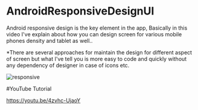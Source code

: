 # AndroidResponsiveDesignUI


Android responsive design is the key element in the app, Basically in this video I've explain about how you can design screen for various mobile phones density and tablet as well..

*There are several approaches for maintain the design for different aspect of screen but what I've tell you is more easy to code and quickly without any dependency of designer in case of icons etc. 






![responsive](https://user-images.githubusercontent.com/16830594/78510447-953c6700-77ae-11ea-8090-feabad55d41c.jpg)



#YouTube Tutorial

https://youtu.be/4zvhc-UjaoY
